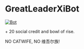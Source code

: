 # GreatLeaderXiBot

[![Bot](https://img.shields.io/badge/Telegram-2CA5E0?style=for-the-badge&logo=telegram&logoColor=white)](http://t.me/nzkmEEJfWkO9Adj9BJW4vg_bot)

\+ 20 social credit and bowl of rise.

NO CATWIFE, NO 维吾尔族!